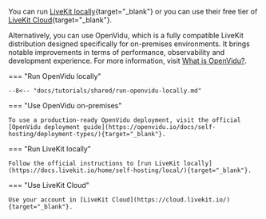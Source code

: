 You can run [LiveKit locally](https://docs.livekit.io/home/self-hosting/local/){target="\_blank"} or you can use their free tier of [LiveKit Cloud](https://cloud.livekit.io/){target="\_blank"}.

Alternatively, you can use OpenVidu, which is a fully compatible LiveKit distribution designed specifically for on-premises environments. It brings notable improvements in terms of performance, observability and development experience. For more information, visit [What is OpenVidu?](/about-openvidu/).

=== "Run OpenVidu locally"

    --8<-- "docs/tutorials/shared/run-openvidu-locally.md"

=== "Use OpenVidu on-premises"

    To use a production-ready OpenVidu deployment, visit the official [OpenVidu deployment guide](https://openvidu.io/docs/self-hosting/deployment-types/){target="_blank"}.

=== "Run LiveKit locally"

    Follow the official instructions to [run LiveKit locally](https://docs.livekit.io/home/self-hosting/local/){target="_blank"}.

=== "Use LiveKit Cloud"

    Use your account in [LiveKit Cloud](https://cloud.livekit.io/){target="_blank"}.
